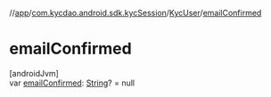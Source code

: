 //[app](../../../index.md)/[com.kycdao.android.sdk.kycSession](../index.md)/[KycUser](index.md)/[emailConfirmed](email-confirmed.md)

# emailConfirmed

[androidJvm]\
var [emailConfirmed](email-confirmed.md): [String](https://kotlinlang.org/api/latest/jvm/stdlib/kotlin/-string/index.html)? = null
